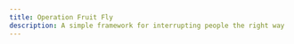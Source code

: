 ```yaml
---
title: Operation Fruit Fly
description: A simple framework for interrupting people the right way
---
```

